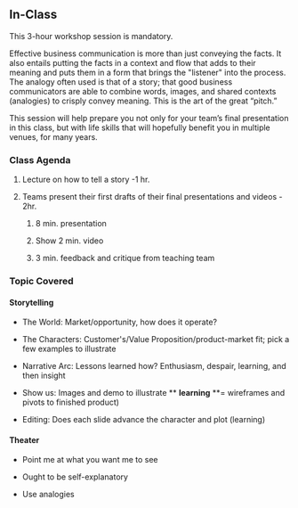 ## In-Class

This 3-hour workshop session is mandatory.

Effective business communication is more than just conveying the facts. It also entails putting the facts in a context and flow that adds to their meaning and puts them in a form that brings the "listener" into the process. The analogy often used is that of a story; that good business communicators are able to combine words, images, and shared contexts (analogies) to crisply convey meaning. This is the art of the great “pitch.”

This session will help prepare you not only for your team’s final presentation in this class, but with life skills that will hopefully benefit you in multiple venues, for many years.

### Class Agenda

1. Lecture on how to tell a story -1 hr.

2. Teams present their first drafts of their final presentations and videos - 2hr.

    1. 8 min. presentation

    2. Show 2 min. video

    3. 3 min. feedback and critique from teaching team

### Topic Covered

#### Storytelling

* The World: Market/opportunity, how does it operate?

* The Characters: Customer's/Value Proposition/product-market fit; pick a few examples to illustrate

* Narrative Arc: Lessons learned how? Enthusiasm, despair, learning, and then insight

* Show us: Images and demo to illustrate ** ****learning**** **= wireframes and pivots to finished product)

* Editing: Does each slide advance the character and plot (learning)

#### Theater

* Point me at what you want me to see

* Ought to be self-explanatory

* Use analogies
